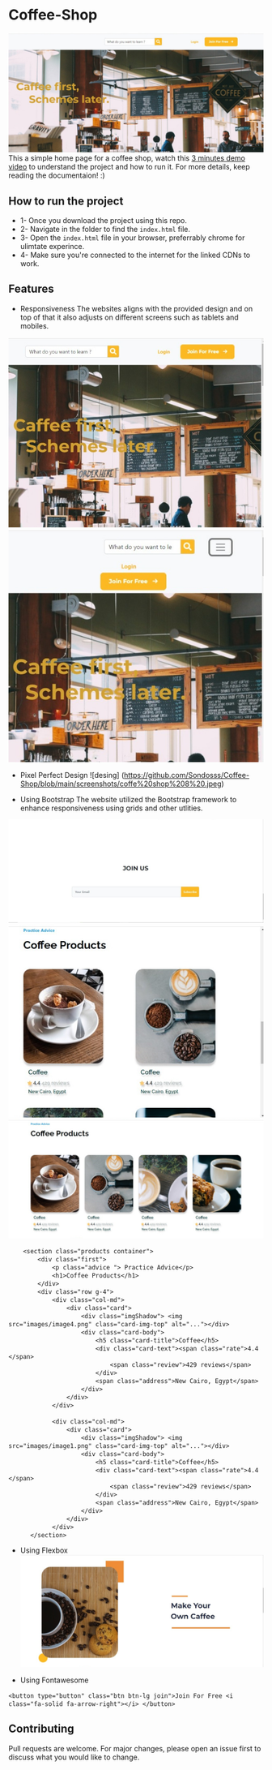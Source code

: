 # Coffee-Shop
![coffe](https://github.com/Sondosss/Coffee-Shop/blob/main/screenshots/coffe%20shop%201.jpeg)
This a simple home page for a coffee shop, watch this [3 minutes demo video](https://www.loom.com/share/26c4513a4f1b4b96b66a34af78f29605) to understand the project and how to run it. For more details, keep reading the documentaion! :) 


## How to run the project

- 1- Once you download the project using this repo.
- 2- Navigate in the folder to find the `index.html` file.
- 3- Open the `index.html` file in your browser, preferrably chrome for ulimtate experince. 
- 4- Make sure you're connected to the internet for the linked CDNs to work. 


## Features 

- Responsiveness
The websites aligns with the provided design and on top of that it also adjusts on different screens such as tablets and mobiles. 

![tablet](https://github.com/Sondosss/Coffee-Shop/blob/main/screenshots/coffee%20shop%205%20.jpeg)
![mobile](https://github.com/Sondosss/Coffee-Shop/blob/main/screenshots/coffe%20shop%207%20.jpeg)

- Pixel Perfect Design
![desing] (https://github.com/Sondosss/Coffee-Shop/blob/main/screenshots/coffe%20shop%208%20.jpeg)

- Using Bootstrap 
The website utilized the Bootstrap framework to enhance responsiveness using grids and other utlities.  

![bootstrap](https://github.com/Sondosss/Coffee-Shop/blob/main/screenshots/coffee%20shop%204.jpeg)
![grid](https://github.com/Sondosss/Coffee-Shop/blob/main/screenshots/coffe%20shop%206%20.jpeg) 
![grid2](https://github.com/Sondosss/Coffee-Shop/blob/main/screenshots/coffe%20shop%203.jpeg)

```
    <section class="products container">
        <div class="first">
            <p class="advice "> Practice Advice</p>
            <h1>Coffee Products</h1>
        </div>
        <div class="row g-4">
            <div class="col-md">
                <div class="card">
                    <div class="imgShadow"> <img src="images/image4.png" class="card-img-top" alt="..."></div>
                    <div class="card-body">
                        <h5 class="card-title">Coffee</h5>
                        <div class="card-text"><span class="rate">4.4 </span>
                            <span class="review">429 reviews</span>
                        </div>
                        <span class="address">New Cairo, Egypt</span>
                    </div>
                </div>
            </div>

            <div class="col-md">
                <div class="card">
                    <div class="imgShadow"> <img src="images/image1.png" class="card-img-top" alt="..."></div>
                    <div class="card-body">
                        <h5 class="card-title">Coffee</h5>
                        <div class="card-text"><span class="rate">4.4 </span>
                            <span class="review">429 reviews</span>
                        </div>
                        <span class="address">New Cairo, Egypt</span>
                    </div>
                </div>
            </div>
      </section>      
```

- Using Flexbox 
![flex](https://github.com/Sondosss/Coffee-Shop/blob/main/screenshots/coffe%20shop%202.jpeg)

- Using Fontawesome 
``` 
<button type="button" class="btn btn-lg join">Join For Free <i class="fa-solid fa-arrow-right"></i> </button>
```
                                
## Contributing
Pull requests are welcome. For major changes, please open an issue first to discuss what you would like to change.
